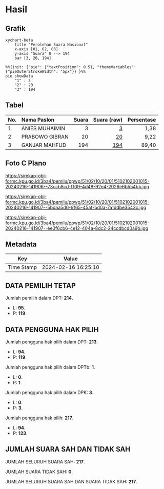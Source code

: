 # Hasil

## Grafik

```mermaid
xychart-beta
    title "Perolehan Suara Nasional"
    x-axis [01, 02, 03]
    y-axis "Suara" 0 --> 194
    bar [3, 20, 194]
```

```mermaid
%%{init: {"pie": {"textPosition": 0.5}, "themeVariables": {"pieOuterStrokeWidth": "5px"}} }%%
pie showData
    "1" : 3
    "2" : 20
    "3" : 194
```

## Tabel

| No. | Nama Paslon    | Suara | Suara (raw) | Persentase |
|:--- |:-------------- | -----:| -----------:| ----------:|
| 1   | ANIES MUHAIMIN | 3     | [3][p-1]    | 1,38       |
| 2   | PRABOWO GIBRAN | 20    | [20][p-2]   | 9,22       |
| 3   | GANJAR MAHFUD  | 194   | [194][p-3]  | 89,40      |


[p-1]: https://github.com/gigit-pemilu/pemilu-2024/blob/main/pilpres/hitung-suara/sub/51-bali/sub/02-tabanan/sub/10-pupuan/sub/2001-belimbing/sub/015-tps/sub/paslon-1.txt
[p-2]: https://github.com/gigit-pemilu/pemilu-2024/blob/main/pilpres/hitung-suara/sub/51-bali/sub/02-tabanan/sub/10-pupuan/sub/2001-belimbing/sub/015-tps/sub/paslon-2.txt
[p-3]: https://github.com/gigit-pemilu/pemilu-2024/blob/main/pilpres/hitung-suara/sub/51-bali/sub/02-tabanan/sub/10-pupuan/sub/2001-belimbing/sub/015-tps/sub/paslon-3.txt

## Foto C Plano

https://sirekap-obj-formc.kpu.go.id/3ba4/pemilu/ppwp/51/02/10/20/01/5102102001015-20240216-141906--73ccb8cd-f109-4d48-92e4-2026e6b554bb.jpg

https://sirekap-obj-formc.kpu.go.id/3ba4/pemilu/ppwp/51/02/10/20/01/5102102001015-20240216-141907--5bdaa5d6-9f65-45af-bd0a-7a1ddbe3543c.jpg

https://sirekap-obj-formc.kpu.go.id/3ba4/pemilu/ppwp/51/02/10/20/01/5102102001015-20240216-141907--ee3f6cb6-4e12-404a-8dc2-24ccdbcd0a9b.jpg


## Metadata

| Key        | Value               |
| ---------- | ------------------- |
| Time Stamp | 2024-02-16 16:25:10 |


## DATA PEMILIH TETAP

Jumlah pemilih dalam DPT: **214**.
 * L: **95**.
 * P: **119**.

## DATA PENGGUNA HAK PILIH

Jumlah pengguna hak pilih dalam DPT: **213**.
 * L: **94**.
 * P: **119**.

Jumlah pengguna hak pilih dalam DPTb: **1**.
 * L: **0**.
 * P: **1**.

Jumlah pengguna hak pilih dalam DPK: **3**.
 * L: **0**.
 * P: **3**.

Jumlah pengguna hak pilih: **217**.
 * L: **94**.
 * P: **123**.

## JUMLAH SUARA SAH DAN TIDAK SAH

JUMLAH SELURUH SUARA SAH: **217**.

JUMLAH SUARA TIDAK SAH: **0**.

JUMLAH SELURUH SUARA SAH DAN SUARA TIDAK SAH: **217**.


